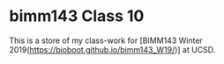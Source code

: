 # bimm143 Class 10

This is a store of my class-work for [BIMM143 Winter 2019(https://bioboot.github.io/bimm143_W19/)] at UCSD.
